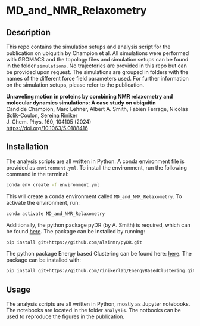 # MD_and_NMR_Relaxometry

## Description

This repo contains the simulation setups and analysis script for the publication on ubiquitin by Champion et al.
All simulations were performed with GROMACS and the topology files and simulation setups can be found in the folder `simulations`. No trajectories are provided in this repo but can be provided upon request. The simulations are grouped in folders with the names of the different force field parameters used. For further information on the simulation setups, please refer to the publication.

**Unraveling motion in proteins by combining NMR relaxometry and molecular dynamics simulations: A case study on ubiquitin**  
Candide Champion, Marc Lehner, Albert A. Smith, Fabien Ferrage, Nicolas Bolik-Coulon, Sereina Riniker   
J. Chem. Phys. 160, 104105 (2024)  
https://doi.org/10.1063/5.0188416

## Installation

The analysis scripts are all written in Python. A conda environment file is provided as `environment.yml`. To install the environment, run the following command in the terminal:

```bash
conda env create -f environment.yml
```

This will create a conda environment called `MD_and_NMR_Relaxometry`. To activate the environment, run:

```bash
conda activate MD_and_NMR_Relaxometry
```

Additionally, the python package pyDR (by A. Smith) is required, which can be found [here](https://github.com/alsinmr/pyDR). The package can be installed by running:

```bash
pip install git+https://github.com/alsinmr/pyDR.git
```

The python package Energy based Clustering can be found here: [here](https://github.com/rinikerlab/EnergyBasedClustering). The package can be installed with:

```bash
pip install git+https://github.com/rinikerlab/EnergyBasedClustering.git
```

## Usage

The analysis scripts are all written in Python, mostly as Jupyter notebooks. The notebooks are located in the folder `analysis`. The notbooks can be used to reproduce the figures in the publication.
